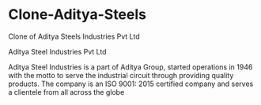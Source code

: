 # Clone-Aditya-Steels
Clone of Aditya Steels Industries Pvt Ltd



Aditya Steel Industries Pvt Ltd

Aditya Steel Industries is a part of Aditya Group, started operations in 1946 with the motto to serve the industrial circuit through providing quality products. The company is an ISO 9001: 2015 certified company and serves a clientele from all across the globe

